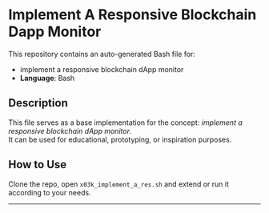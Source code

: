 # Implement A Responsive Blockchain Dapp Monitor

This repository contains an auto-generated Bash file for:

- implement a responsive blockchain dApp monitor
- **Language**: Bash

## Description

This file serves as a base implementation for the concept: *implement a responsive blockchain dApp monitor*.  
It can be used for educational, prototyping, or inspiration purposes.

## How to Use

Clone the repo, open `x03k_implement_a_res.sh` and extend or run it according to your needs.

---


